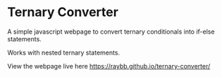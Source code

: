 # Ternary Converter
A simple javascript webpage to convert ternary conditionals into if-else statements.

Works with nested ternary statements.

View the webpage live here https://raybb.github.io/ternary-converter/
